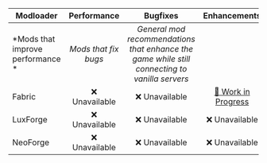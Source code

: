 | Modloader | Performance | Bugfixes | Enhancements |
| --- | :---: | :---: | :---: |
| *Mods that improve performance * | *Mods that fix bugs* | *General mod recommendations that enhance the game while still connecting to vanilla servers* |
| Fabric | ❌ Unavailable | ❌ Unavailable | [🚧 Work in Progress](fabric/enhancements.md) |
| LuxForge | ❌ Unavailable | ❌ Unavailable | ❌ Unavailable |
| NeoForge | ❌ Unavailable | ❌ Unavailable | ❌ Unavailable |
